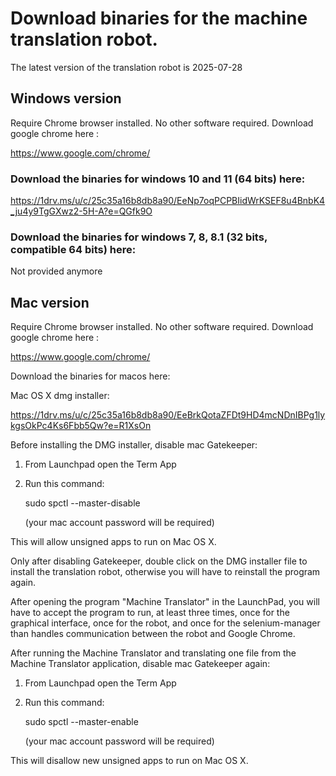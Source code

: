 
# Download binaries for the machine translation robot.

The latest version of the translation robot is 2025-07-28

## Windows version
Require Chrome browser installed. No other software required. Download google chrome here :

https://www.google.com/chrome/

### Download the binaries for windows 10 and 11 (64 bits) here:

https://1drv.ms/u/c/25c35a16b8db8a90/EeNp7oqPCPBIidWrKSEF8u4BnbK4_ju4y9TgGXwz2-5H-A?e=QGfk9O

### Download the binaries for windows 7, 8, 8.1 (32 bits, compatible 64 bits) here:

Not provided anymore

## Mac version

Require Chrome browser installed. No other software required. Download google chrome here :

https://www.google.com/chrome/

Download the binaries for macos here:

Mac OS X dmg installer:

https://1drv.ms/u/c/25c35a16b8db8a90/EeBrkQotaZFDt9HD4mcNDnIBPg1lykgsOkPc4Ks6Fbb5Qw?e=R1XsOn

Before installing the DMG installer, disable mac Gatekeeper:
1. From Launchpad open the Term App
2. Run this command:

    sudo spctl --master-disable

    (your mac account password will be required)

This will allow unsigned apps to run on Mac OS X.

Only after disabling Gatekeeper, double click on the DMG installer file to install the translation robot, otherwise you will have to reinstall the program again.

After opening the program "Machine Translator" in the LaunchPad, you will have to accept the program to run, at least three times, once for the graphical interface, once for the robot, and once for the selenium-manager than handles communication between the robot and Google Chrome.

After running the Machine Translator and translating one file from the Machine Translator application, disable mac Gatekeeper again:

1. From Launchpad open the Term App
2. Run this command:

    sudo spctl --master-enable

    (your mac account password will be required)
	
This will disallow new unsigned apps to run on Mac OS X.